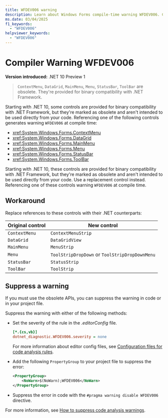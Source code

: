 ```yaml
---
title: WFDEV006 warning
description: Learn about Windows Forms compile-time warning WFDEV006. ContextMenu, DataGrid, MainMenu, Menu, StatusBar, ToolBar are obsolete. They're provided for binary compatibility with .NET Framework.
ms.date: 03/04/2025
f1_keywords:
  - "WFDEV006"
helpviewer_keywords:
  - "WFDEV006"
---
```

# Compiler Warning WFDEV006

**Version introduced:** .NET 10 Preview 1

> `ContextMenu`, `DataGrid`, `MainMenu`, `Menu`, `StatusBar`, `ToolBar` are obsolete. They're provided for binary compatibility with .NET Framework.

Starting with .NET 10, some controls are provided for binary compatibility with .NET Framework, but they're marked as obsolete and aren't intended to be used directly from your code. Referencing one of the following controls generates warning `WFDEV006` at compile time:

- <xref:System.Windows.Forms.ContextMenu>
- <xref:System.Windows.Forms.DataGrid>
- <xref:System.Windows.Forms.MainMenu>
- <xref:System.Windows.Forms.Menu>
- <xref:System.Windows.Forms.StatusBar>
- <xref:System.Windows.Forms.ToolBar>

Starting with .NET 10, these controls are provided for binary compatibility with .NET Framework, but they're marked as obsolete and aren't intended to be used directly from your code. Use a replacement control instead. Referencing one of these controls warning `WFDEV006` at compile time.

## Workaround

Replace references to these controls with their .NET counterparts:

| Original control | New control                                    |
|------------------|------------------------------------------------|
| `ContextMenu`    | `ContextMenuStrip`                             |
| `DataGrid`       | `DataGridView`                                 |
| `MainMenu`       | `MenuStrip`                                    |
| `Menu`           | `ToolStripDropDown` or `ToolStripDropDownMenu` |
| `StatusBar`      | `StatusStrip`                                  |
| `ToolBar`        | `ToolStrip`                                    |

## Suppress a warning

If you must use the obsolete APIs, you can suppress the warning in code or in your project file.

Suppress the warning with either of the following methods:

- Set the severity of the rule in the _.editorConfig_ file.

  ```ini
  [*.{cs,vb}]
  dotnet_diagnostic.WFDEV006.severity = none
  ```

  For more information about editor config files, see [Configuration files for code analysis rules](/dotnet/fundamentals/code-analysis/configuration-files).

- Add the following `PropertyGroup` to your project file to suppress the error:

  ```xml
  <PropertyGroup>
      <NoWarn>$(NoWarn);WFDEV006</NoWarn>
  </PropertyGroup>
  ```

- Suppress the error in code with the `#pragma warning disable WFDEV006` directive.

For more information, see [How to suppress code analysis warnings](/dotnet/fundamentals/code-analysis/suppress-warnings).
